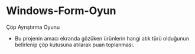 # Windows-Form-Oyun
Çöp Ayrıştırma Oyunu
* Bu projenin amacı ekranda gözüken ürünlerin hangi atık türü olduğunun belirlenip çöp kutusuna atılarak puan toplanması. 
